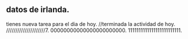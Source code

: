 ## datos de irlanda.
tienes nueva tarea para el dia de hoy. //terminada la actividad de hoy.
/////////////////////7.
00000000000000000000000.
1111111111111111111111111.

